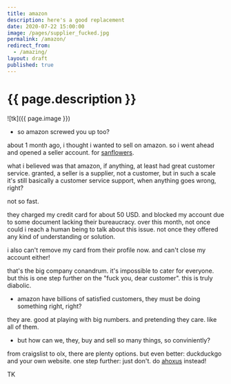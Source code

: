 ```yaml
---
title: amazon
description: here's a good replacement
date: 2020-07-22 15:00:00
image: /pages/supplier_fucked.jpg
permalink: /amazon/
redirect_from:
  - /amazing/
layout: draft
published: true
---
```


# {{ page.description }}

![tk]({{ page.image }})

- so amazon screwed you up too?

about 1 month ago, i thought i wanted to sell on amazon. so i went ahead and opened a seller account. for [sanflowers](https://ahoxus.org/sanflowers).

what i believed was that amazon, if anything, at least had great customer service. granted, a seller is a supplier, not a customer, but in such a scale it's still basically a customer service support, when anything goes wrong, right?

not so fast.

they charged my credit card for about 50 USD. and blocked my account due to some document lacking their bureaucracy. over this month, not once could i reach a human being to talk about this issue. not once they offered any kind of understanding or solution.

i also can't remove my card from their profile now. and can't close my account either!

that's the big company conandrum. it's impossible to cater for everyone. but this is one step further on the "fuck you, dear customer". this is truly diabolic.

- amazon have billions of satisfied customers, they must be doing something right, right?

they are. good at playing with big numbers. and pretending they care. like all of them.

- but how can we, they, buy and sell so many things, so conviniently?

from craigslist to olx, there are plenty options. but even better: duckduckgo and your own website. one step further: just don't. do [ahoxus](/ahoxus) instead!

TK

